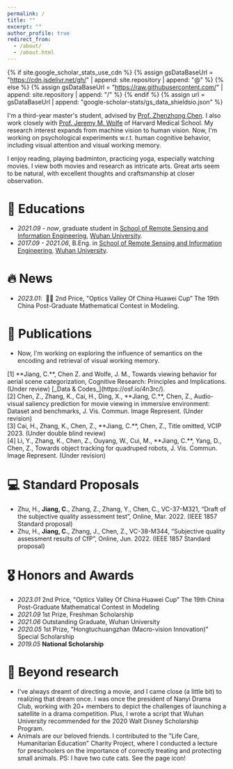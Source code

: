 ```yaml
---
permalink: /
title: ""
excerpt: ""
author_profile: true
redirect_from: 
  - /about/
  - /about.html
---
```


{% if site.google_scholar_stats_use_cdn %}
{% assign gsDataBaseUrl = "https://cdn.jsdelivr.net/gh/" | append: site.repository | append: "@" %}
{% else %}
{% assign gsDataBaseUrl = "https://raw.githubusercontent.com/" | append: site.repository | append: "/" %}
{% endif %}
{% assign url = gsDataBaseUrl | append: "google-scholar-stats/gs_data_shieldsio.json" %}

<span class='anchor' id='about-me'></span>

I'm a third-year master's student, advised by [Prof. Zhenzhong Chen](http://iip.whu.edu.cn/~zzchen/index.html). I also work closely with [Prof. Jeremy M. Wolfe](https://eye.hms.harvard.edu/jeremywolfe) of Harvard Medical School. My research interest expands from machine vision to human vision. Now, I'm working on psychological experiments w.r.t. human cognitive behavior, including visual attention and visual working memory.

I enjoy reading, playing badminton, practicing yoga, especially watching movies. I view both movies and research as intricate arts. Great arts seem to be natural, with excellent thoughts and craftsmanship at closer observation. 

<!-- My research interest includes neural machine translation and computer vision. I have published more than 100 papers at the top international AI conferences with total <a href='https://scholar.google.com/citations?user=DhtAFkwAAAAJ'>google scholar citations <strong><span id='total_cit'>260000+</span></strong></a> (You can also use google scholar badge <a href='https://scholar.google.com/citations?user=DhtAFkwAAAAJ'><img src="https://img.shields.io/endpoint?url={{ url | url_encode }}&logo=Google%20Scholar&labelColor=f6f6f6&color=9cf&style=flat&label=citations"></a>). -->

# 📖 Educations
- *2021.09 - now*,     graduate student in [School of Remote Sensing and Information Engineering](https://rsgis.whu.edu.cn/English/Home.htm), [Wuhan University](https://en.whu.edu.cn/). 
- *2017.09 - 2021.06*, B.Eng. in [School of Remote Sensing and Information Engineering](https://rsgis.whu.edu.cn/English/Home.htm), [Wuhan University](https://en.whu.edu.cn/). 

# 🔥 News
- *2023.01*: &nbsp;🎉🎉 2nd Price, "Optics Valley Of China·Huawei Cup” The 19th China Post-Graduate Mathematical Contest in Modeling. 
<!-- - *2022.02*: &nbsp;🎉🎉 .  -->

# 📝 Publications 
- Now, I'm working on exploring the influence of semantics on the encoding and retrieval of visual working memory.

<div class='paper-box-text' markdown="1">
[1]	**Jiang, C.**, Chen Z. and Wolfe, J. M., Towards viewing behavior for aerial scene categorization, Cognitive Research: Principles and Implications. (Under review) [_Data & Codes_](https://osf.io/4n3rc/).
</div>
<div class='paper-box-text' markdown="1">  
[2]	Chen, Z., Zhang, K., Cai, H., Ding, X., **Jiang, C.**, Chen, Z., Audio-visual saliency prediction for movie viewing in immersive environment: Dataset and benchmarks, J. Vis. Commun. Image Represent. (Under revision)
</div>
<div class='paper-box-text' markdown="1">
[3]	Cai, H., Zhang, K., Chen, Z., **Jiang, C.**, Chen, Z., Title omitted, VCIP 2023. (Under double blind review)
</div>
<div class='paper-box-text' markdown="1">
[4]	Li, Y., Zhang, K., Chen, Z., Ouyang, W., Cui, M., **Jiang, C.**, Yang, D., Chen, Z., Towards object tracking for quadruped robots, J. Vis. Commun. Image Represent. (Under revision)
</div>


<!-- <div class='paper-box'><div class='paper-box-image'><div><div class="badge">CVPR 2016</div><img src='images/500x300.png' alt="sym" width="100%"></div></div>
<div class='paper-box-text' markdown="1">

[Deep Residual Learning for Image Recognition](https://openaccess.thecvf.com/content_cvpr_2016/papers/He_Deep_Residual_Learning_CVPR_2016_paper.pdf)

**Kaiming He**, Xiangyu Zhang, Shaoqing Ren, Jian Sun

[**Project**](https://scholar.google.com/citations?view_op=view_citation&hl=zh-CN&user=DhtAFkwAAAAJ&citation_for_view=DhtAFkwAAAAJ:ALROH1vI_8AC) <strong><span class='show_paper_citations' data='DhtAFkwAAAAJ:ALROH1vI_8AC'></span></strong>
- Lorem ipsum dolor sit amet, consectetur adipiscing elit. Vivamus ornare aliquet ipsum, ac tempus justo dapibus sit amet. 
</div>
</div> -->

<!-- - [Lorem ipsum dolor sit amet, consectetur adipiscing elit. Vivamus ornare aliquet ipsum, ac tempus justo dapibus sit amet](https://github.com), A, B, C, **CVPR 2020** -->

# 💻 Standard Proposals
- Zhu, H., **Jiang, C.**, Zhang, Z., Zhang, Y., Chen, C., VC-37-M321, “Draft of the subjective quality assessment test”, Online, Mar. 2022. (IEEE 1857 Standard proposal)
- Zhu, H., **Jiang, C.**, Zhang, J., Chen, Z., VC-38-M344, “Subjective quality assessment results of CfP”, Online, Jun. 2022. (IEEE 1857 Standard proposal)

# 🎖 Honors and Awards
- *2023.01* 2nd Price, "Optics Valley Of China·Huawei Cup” The 19th China Post-Graduate Mathematical Contest in Modeling
- *2021.09* 1st Prize, Freshman Scholarship
- *2021.06* Outstanding Graduate, Wuhan University
- *2020.05* 1st Prize, "Hongtuchuangzhan (Macro-vision Innovation)" Special Scholarship
- *2019.05* **National Scholarship**

# 💬 Beyond research
- I've always dreamt of directing a movie, and I came close (a little bit) to realizing that dream once. I was once the president of Nanyi Drama Club, working with 20+ members to depict the challenges of launching a satellite in a drama competition. Plus, I wrote a script that Wuhan University recommended for the 2020 Walt Disney Scholarship Program.
- Animals are our beloved friends. I contributed to the "Life Care, Humanitarian Education" Charity Project, where I conducted a lecture for preschoolers on the importance of correctly treating and protecting small animals. PS: I have two cute cats. See the page icon!

<!-- # 💬 Invited Talks
- *2021.06*, Lorem ipsum dolor sit amet, consectetur adipiscing elit. Vivamus ornare aliquet ipsum, ac tempus justo dapibus sit amet. 
- *2021.03*, Lorem ipsum dolor sit amet, consectetur adipiscing elit. Vivamus ornare aliquet ipsum, ac tempus justo dapibus sit amet.  \| [\[video\]](https://github.com/) -->

<!-- # 💻 Internships
- *2019.05 - 2020.02*, [Lorem](https://github.com/), China.
 -->
